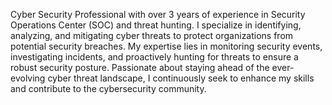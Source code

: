 


Cyber Security Professional with over 3 years of experience in Security Operations Center (SOC) and threat hunting. I specialize in identifying, analyzing, and mitigating cyber threats to protect organizations from potential security breaches. My expertise lies in monitoring security events, investigating incidents, and proactively hunting for threats to ensure a robust security posture. Passionate about staying ahead of the ever-evolving cyber threat landscape, I continuously seek to enhance my skills and contribute to the cybersecurity community.
